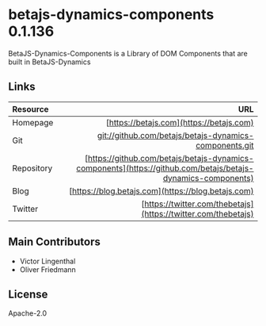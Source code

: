 # betajs-dynamics-components 0.1.136


BetaJS-Dynamics-Components is a Library of DOM Components that are built in BetaJS-Dynamics












## Links
| Resource   | URL |
| :--------- | --: |
| Homepage   | [https://betajs.com](https://betajs.com) |
| Git        | [git://github.com/betajs/betajs-dynamics-components.git](git://github.com/betajs/betajs-dynamics-components.git) |
| Repository | [https://github.com/betajs/betajs-dynamics-components](https://github.com/betajs/betajs-dynamics-components) |
| Blog       | [https://blog.betajs.com](https://blog.betajs.com) | 
| Twitter    | [https://twitter.com/thebetajs](https://twitter.com/thebetajs) | 
 








## Main Contributors

- Victor Lingenthal
- Oliver Friedmann

## License

Apache-2.0







